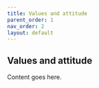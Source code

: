 ```yaml
---
title: Values and attitude
parent_order: 1
nav_order: 2
layout: default
---
```


## Values and attitude


Content goes here.